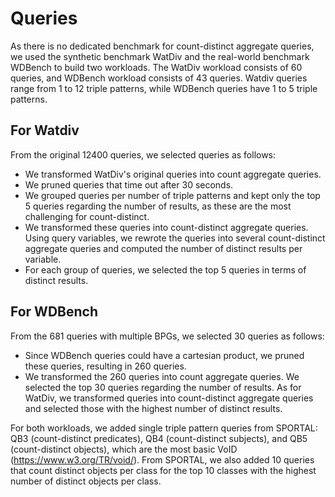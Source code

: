 # Queries
As there is no dedicated benchmark for count-distinct aggregate queries, we used
the synthetic benchmark  WatDiv and the real-world benchmark WDBench to build two workloads.
The WatDiv workload consists of 60  queries, and  WDBench workload consists of 43 queries. 
   Watdiv queries range from 1 to 12 triple patterns, while  WDBench queries have 1 to 5 triple patterns.

## For Watdiv
From the original 12400 queries, we selected queries as follows:
  
 - We transformed WatDiv's original queries into count aggregate queries.
- We pruned queries that time out after 30 seconds.
- We grouped queries per number of triple patterns and kept only the top 5 queries regarding the number of results, as these are the most challenging for count-distinct.
 - We transformed these queries into count-distinct aggregate queries. Using query variables, we rewrote the queries into several count-distinct aggregate queries and computed the number of distinct results per variable.
 - For each group of queries, we selected the top 5 queries in terms of distinct results.

 ## For WDBench
 From the 681 queries with multiple BPGs, we selected 30
  queries as follows:
-  Since WDBench queries could have a cartesian product,  we pruned these queries, resulting in 260 queries.
 -  We transformed the 260 queries into count aggregate queries. We selected the top 30 queries regarding the number of results.
   As for WatDiv, we transformed queries into count-distinct aggregate queries and selected those with the highest number of distinct results.


  For both workloads, we added single triple pattern queries from
  SPORTAL: QB3 (count-distinct predicates), QB4
  (count-distinct subjects),  and QB5 (count-distinct objects), which are the most basic VoID (https://www.w3.org/TR/void/).  From SPORTAL, we
  also added 10 queries that count distinct objects per class for the
  top 10 classes with the highest number of distinct objects per class.
